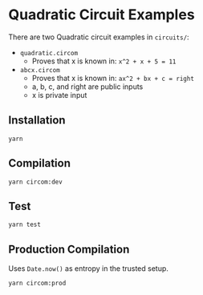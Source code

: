 # Quadratic Circuit Examples

There are two Quadratic circuit examples in `circuits/`:

* `quadratic.circom`
  * Proves that x is known in: `x^2 + x + 5 = 11`
* `abcx.circom`
  * Proves that x is known in: `ax^2 + bx + c = right`
  * a, b, c, and right are public inputs
  * x is private input

## Installation

```
yarn
```

## Compilation

```
yarn circom:dev
```

## Test

```
yarn test
```

## Production Compilation

Uses `Date.now()` as entropy in the trusted setup.

```
yarn circom:prod
```